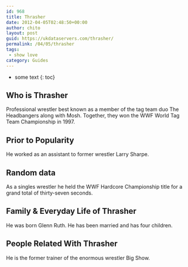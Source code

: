 ```yaml
---
id: 968
title: Thrasher
date: 2012-04-05T02:48:50+00:00
author: chito
layout: post
guid: https://ukdataservers.com/thrasher/
permalink: /04/05/thrasher
tags:
 - show love
category: Guides
---
```


* some text
{: toc}
          
          
## Who is  Thrasher
                  
                  
                  
Professional wrestler best known as a member of the tag team duo The Headbangers along with Mosh. Together, they won the WWF World Tag Team Championship in 1997.
                  
                
                
                
## Prior to Popularity 
                  
                  
                  
He worked as an assistant to former wrestler Larry Sharpe.
                  
                
                
                
## Random data 
                  
                  
                  
As a singles wrestler he held the WWF Hardcore Championship title for a grand total of thirty-seven seconds.
                  
                
                
                
## Family & Everyday Life of Thrasher
                  
                  
                  
He was born Glenn Ruth. He has been married and has four children.
                  
                
                
                
## People Related With  Thrasher
                  
                  
                  
He is the former trainer of the enormous wrestler Big Show.
                  
                
              
            
          
          
          
    
    
  
